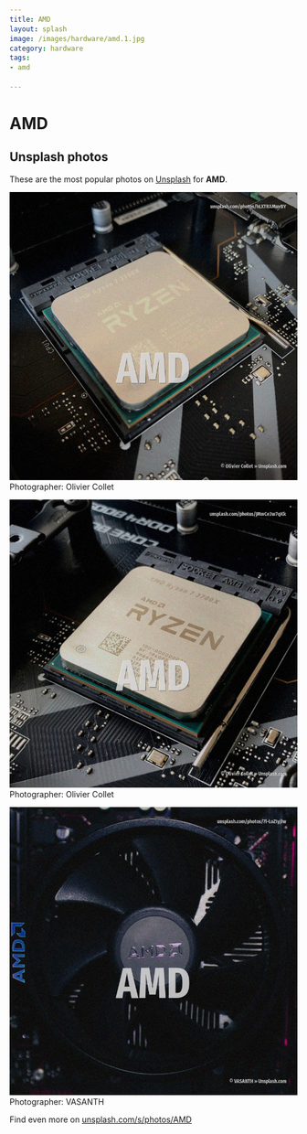 ```yaml
---
title: AMD
layout: splash
image: /images/hardware/amd.1.jpg
category: hardware
tags:
- amd

---
```

# AMD



 
## Unsplash photos
These are the most popular photos on [Unsplash](https://unsplash.com) for **AMD**.
 
![AMD](/images/hardware/amd.1.jpg)
Photographer:  Olivier Collet
 
![AMD](/images/hardware/amd.2.jpg)
Photographer:  Olivier Collet
 
![AMD](/images/hardware/amd.3.jpg)
Photographer:  VASANTH
 
Find even more on [unsplash.com/s/photos/AMD](https://unsplash.com/s/photos/AMD)
 
